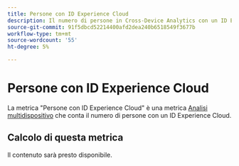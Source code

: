 ```yaml
---
title: Persone con ID Experience Cloud
description: Il numero di persone in Cross-Device Analytics con un ID Experience Cloud.
source-git-commit: 91f5dbcd52214400afd2dea240b6518549f3677b
workflow-type: tm+mt
source-wordcount: '55'
ht-degree: 5%

---
```


# Persone con ID Experience Cloud

La metrica &quot;Persone con ID Experience Cloud&quot; è una metrica [Analisi multidispositivo](../cda/overview.md) che conta il numero di persone con un ID Experience Cloud.

## Calcolo di questa metrica

Il contenuto sarà presto disponibile.
